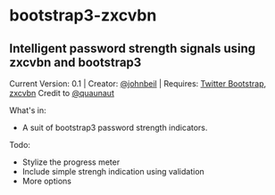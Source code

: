 bootstrap3-zxcvbn
================

Intelligent password strength signals using zxcvbn and bootstrap3
--------------------------------------------------

Current Version: 0.1 |
Creator: [@johnbeil](http://www.twitter.com/johnbeil) |
Requires: [Twitter Bootstrap](https://github.com/twitter/bootstrap/), [zxcvbn](https://github.com/lowe/zxcvbn)
Credit to [@quaunaut](https://github.com/quaunaut/bootstrap-zxcvbn)

What's in:
* A suit of bootstrap3 password strength indicators.

Todo:
* Stylize the progress meter
* Include simple strengh indication using validation
* More options

